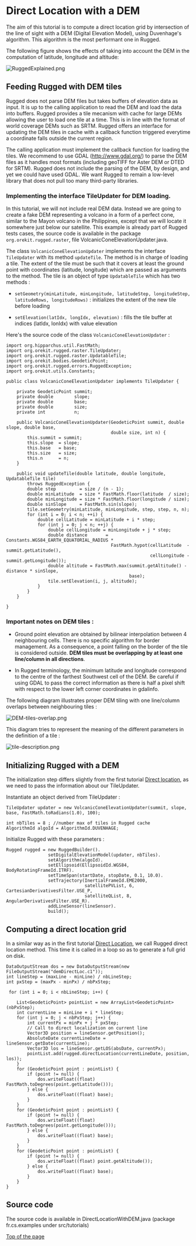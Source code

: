 <!--- Copyright 2013-2018 CS Systèmes d'Information
  Licensed under the Apache License, Version 2.0 (the "License");
  you may not use this file except in compliance with the License.
  You may obtain a copy of the License at
  
    http://www.apache.org/licenses/LICENSE-2.0
  
  Unless required by applicable law or agreed to in writing, software
  distributed under the License is distributed on an "AS IS" BASIS,
  WITHOUT WARRANTIES OR CONDITIONS OF ANY KIND, either express or implied.
  See the License for the specific language governing permissions and
  limitations under the License.
-->

<a name="top"></a>

# Direct Location with a DEM

The aim of this tutorial is to compute a direct location grid by intersection of 
the line of sight with a DEM (Digital Elevation Model), using Duvenhage's algorithm. 
This algorithm is the most performant one in Rugged. 

The following figure shows the effects of taking into account the DEM in the computation of latitude, longitude and altitude:

![RuggedExplained.png](../images/RuggedExplained.png)

## Feeding Rugged with DEM tiles

Rugged does not parse DEM files but takes buffers of elevation data as input. 
It is up to the calling application to read the DEM and load the data into buffers. 
Rugged provides a tile mecanism with cache for large DEMs allowing the user to load 
one tile at a time. This is in line with the format of world coverage DEMs such as SRTM. 
Rugged offers an interface for updating the DEM tiles in cache with a callback function 
triggered everytime a coordinate falls outside the current region. 

The calling application must implement the callback function for loading the tiles. 
We recommend to use GDAL (http://www.gdal.org/) to parse the DEM files as it handles most 
formats (including geoTIFF for Aster DEM or DTED for SRTM). Rugged does not include the 
parsing of the DEM, by design, and yet we could have used GDAL. 
We want Rugged to remain a low-level library that does not pull too many third-party libraries.

 
### Implementing the interface TileUpdater for DEM loading. 

In this tutorial, we will not include real DEM data. Instead we are going to create a fake DEM 
representing a volcano in a form of a perfect cone, similar to the Mayon volcano 
in the Philippines, except that we will locate it somewhere just below our satellite. 
This example is already part of Rugged tests cases, the source code is available 
in the package `org.orekit.rugged.raster`, file VolcanicConeElevationUpdater.java. 

The class `VolcanicConeElevationUpdater` implements the interface `TileUpdater` with its method `updateTile`. 
The method is in charge of loading a tile. The extent of the tile must be such that it covers 
at least the ground point with coordinates (latitude, longitude) which are passed as arguments to the method. 
The tile is an object of type `UpdatableTile` which has two methods :

* `setGeometry(minLatitude, minLongitude, latitudeStep, longitudeStep, latitudeRows, longitudeRows)` : initializes the extent of the new tile before loading

* `setElevation(latIdx, longIdx, elevation)` : fills the tile buffer at indices (latIdx, lonIdx) with value elevation    

Here's the source code of the class `VolcanicConeElevationUpdater` :

    import org.hipparchus.util.FastMath;
    import org.orekit.rugged.raster.TileUpdater;
    import org.orekit.rugged.raster.UpdatableTile;
    import org.orekit.bodies.GeodeticPoint;
    import org.orekit.rugged.errors.RuggedException;
    import org.orekit.utils.Constants;
    
    public class VolcanicConeElevationUpdater implements TileUpdater {
    
        private GeodeticPoint summit;
        private double        slope;
        private double        base;
        private double        size;
        private int           n;
    
        public VolcanicConeElevationUpdater(GeodeticPoint summit, double slope, double base,
                                            double size, int n) {
            this.summit = summit;
            this.slope  = slope;
            this.base   = base;
            this.size   = size;
            this.n      = n;
        }
    
        public void updateTile(double latitude, double longitude, UpdatableTile tile)
            throws RuggedException {
            double step         = size / (n - 1);
            double minLatitude  = size * FastMath.floor(latitude  / size);
            double minLongitude = size * FastMath.floor(longitude / size);
            double sinSlope     = FastMath.sin(slope);
            tile.setGeometry(minLatitude, minLongitude, step, step, n, n);
            for (int i = 0; i < n; ++i) {
                double cellLatitude = minLatitude + i * step;
                for (int j = 0; j < n; ++j) {
                    double cellLongitude = minLongitude + j * step;
                    double distance       = Constants.WGS84_EARTH_EQUATORIAL_RADIUS *
                                            FastMath.hypot(cellLatitude  - summit.getLatitude(),
                                                           cellLongitude - summit.getLongitude());
                    double altitude = FastMath.max(summit.getAltitude() - distance * sinSlope,
                                                   base);
                    tile.setElevation(i, j, altitude);
                }
            }
        }
    
    }

### Important notes on DEM tiles :

* Ground point elevation are obtained by bilinear interpolation between 4 neighbouring cells. There is no specific algorithm for border management. As a consequence, a point falling on the border of the tile is considered outside. **DEM tiles must be overlapping by at least one line/column in all directions**.

* In Rugged terminology, the minimum latitude and longitude correspond to the centre of the farthest Southwest cell of the DEM. Be careful if using GDAL to pass the correct information as there is half a pixel shift with respect to the lower left corner coordinates in gdalinfo.

The following diagram illustrates proper DEM tiling with one line/column overlaps between neighbouring tiles :

![DEM-tiles-overlap.png](../images/DEM-tiles-overlap.png)

This diagram tries to represent the meaning of the different parameters in the definition of a tile :

![tile-description.png](../images/tile-description.png)

## Initializing Rugged with a DEM

The initialization step differs slightly from the first tutorial [Direct location](./direct-location.html), 
as we need to pass the information about our TileUpdater.  

Instantiate an object derived from TileUpdater :

    TileUpdater updater = new VolcanicConeElevationUpdater(summit, slope, base, FastMath.toRadians(1.0), 100);

    int nbTiles = 8 ; //number max of tiles in Rugged cache
    AlgorithmId algoId = AlgorithmId.DUVENHAGE;

 
Initialize Rugged with these parameters :

    Rugged rugged = new RuggedBuilder().
                    setDigitalElevationModel(updater, nbTiles).
                    setAlgorithm(algoId). 
                    setEllipsoid(EllipsoidId.WGS84, BodyRotatingFrameId.ITRF).
                    setTimeSpan(startDate, stopDate, 0.1, 10.0). 
                    setTrajectory(InertialFrameId.EME2000,
                                  satellitePVList, 6, CartesianDerivativesFilter.USE_P, 
                                  satelliteQList, 8, AngularDerivativesFilter.USE_R).
                    addLineSensor(lineSensor).
                    build();

## Computing a direct location grid

In a similar way as in the first tutorial [Direct Location](./direct-location.html), 
we call Rugged direct location method. This time it is called in a loop so as to generate a full grid on disk. 

    DataOutputStream dos = new DataOutputStream(new FileOutputStream("demDirectLoc.c1"));
    int lineStep = (maxLine - minLine) / nbLineStep;
    int pxStep = (maxPx - minPx) / nbPxStep;

     for (int i = 0; i < nbLineStep; i++) {

        List<GeodeticPoint> pointList = new ArrayList<GeodeticPoint>(nbPxStep);
        int currentLine = minLine + i * lineStep;
        for (int j = 0; j < nbPxStep; j++) {
            int currentPx = minPx + j * pxStep;
            // Call to direct localization on current line
            Vector3D position = lineSensor.getPosition();
            AbsoluteDate currentLineDate = lineSensor.getDate(currentLine);
            Vector3D los = lineSensor.getLOS(absDate, currentPx);
            pointList.add(rugged.directLocation(currentLineDate, position, los));
        }
        for (GeodeticPoint point : pointList) {
            if (point != null) {
                dos.writeFloat((float) FastMath.toDegrees(point.getLatitude()));
            } else {
                dos.writeFloat((float) base);
            }
        }
        for (GeodeticPoint point : pointList) {
            if (point != null) {
                dos.writeFloat((float) FastMath.toDegrees(point.getLongitude()));
            } else {
                dos.writeFloat((float) base);
            }
        }
        for (GeodeticPoint point : pointList) {
            if (point != null) {
                dos.writeFloat((float) point.getAltitude());
            } else {
                dos.writeFloat((float) base);
            }
        }
    }

## Source code
The source code is available in DirectLocationWithDEM.java (package fr.cs.examples under src/tutorials)

[Top of the page](#top)
